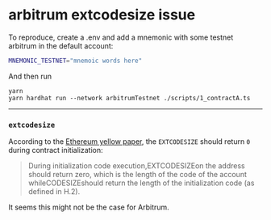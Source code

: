 # arbitrum extcodesize issue

To reproduce, create a .env and add a mnemonic with some testnet arbitrum in the default account:

```sh
MNEMONIC_TESTNET="mnemoic words here"
```

And then run

```
yarn
yarn hardhat run --network arbitrumTestnet ./scripts/1_contractA.ts
```

<hr />

### `extcodesize`

According to the [Ethereum yellow paper](https://ethereum.github.io/yellowpaper/paper.pdf), the `EXTCODESIZE` should return `0` during contract initialization:

> During initialization code execution,EXTCODESIZEon the address should return zero, which is the length of the code of the account whileCODESIZEshould return the length of the initialization code (as defined in H.2).

It seems this might not be the case for Arbitrum.